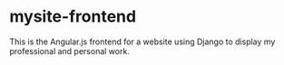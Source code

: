 # mysite-frontend
This is the Angular.js frontend for a website using Django to display my professional and personal work.
